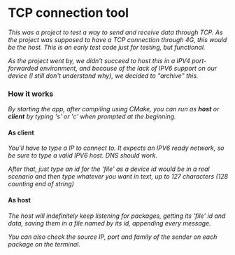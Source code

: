 # TCP connection tool

*This was a project to test a way to send and receive data through TCP. As the project was supposed to have a TCP connection through 4G, this would be the host. This is an early test code just for testing, but functional.*

*As the project went by, we didn't succeed to host this in a IPV4 port-forwarded environment, and because of the lack of IPV6 support on our device (I still don't understand why), we decided to "archive" this.*

### How it works

*By starting the app, after compiling using CMake, you can run as **host** or **client** by typing 's' or 'c' when prompted at the beginning.*

#### As client

*You'll have to type a IP to connect to. It expects an IPV6 ready network, so be sure to type a valid IPV6 host. DNS should work.*

*After that, just type an id for the 'file' as a device id would be in a real scenario and then type whatever you want in text, up to 127 characters (128 counting end of string)*

#### As host

*The host will indefinitely keep listening for packages, getting its 'file' id and data, saving them in a file named by its id, appending every message.*

*You can also check the source IP, port and family of the sender on each package on the terminal.*
